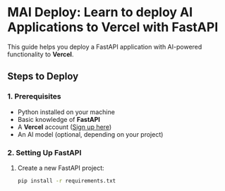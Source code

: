 # MAI Deploy: Learn to deploy AI Applications to Vercel with FastAPI

This guide helps you deploy a FastAPI application with AI-powered functionality to **Vercel**.

## Steps to Deploy

### 1. Prerequisites

- Python installed on your machine
- Basic knowledge of **FastAPI**
- A **Vercel** account ([Sign up here](https://vercel.com/signup))
- An AI model (optional, depending on your project)

### 2. Setting Up FastAPI

1. Create a new FastAPI project:

   ```bash
   pip install -r requirements.txt
